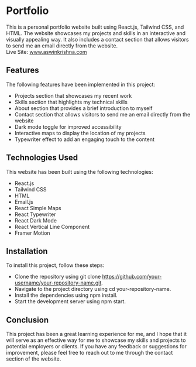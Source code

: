 # Portfolio
This is a personal portfolio website built using React.js, Tailwind CSS, and HTML. The website showcases my projects and skills in an interactive and visually appealing way. It also includes a contact section that allows visitors to send me an email directly from the website. </br>
Live Site: www.aswinkrishna.com

## Features
The following features have been implemented in this project:

- Projects section that showcases my recent work
- Skills section that highlights my technical skills
- About section that provides a brief introduction to myself
- Contact section that allows visitors to send me an email directly from the website
- Dark mode toggle for improved accessibility
- Interactive maps to display the location of my projects
- Typewriter effect to add an engaging touch to the content
## Technologies Used
This website has been built using the following technologies:

- React.js
- Tailwind CSS
- HTML
- Email.js
- React Simple Maps
- React Typewriter
- React Dark Mode
- React Vertical Line Component
- Framer Motion
## Installation
To install this project, follow these steps:

- Clone the repository using git clone https://github.com/your-username/your-repository-name.git.
- Navigate to the project directory using cd your-repository-name.
- Install the dependencies using npm install.
- Start the development server using npm start.

## Conclusion
This project has been a great learning experience for me, and I hope that it will serve as an effective way for me to showcase my skills and projects to potential employers or clients. If you have any feedback or suggestions for improvement, please feel free to reach out to me through the contact section of the website.
